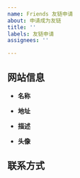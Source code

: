 ```yaml
---
name: Friends 友链申请
about: 申请成为友链
title: ''
labels: 友链申请
assignees: ''

---
```


## 网站信息
- **名称**  

- **地址**  

- **描述**  

- **头像**  

## 联系方式
